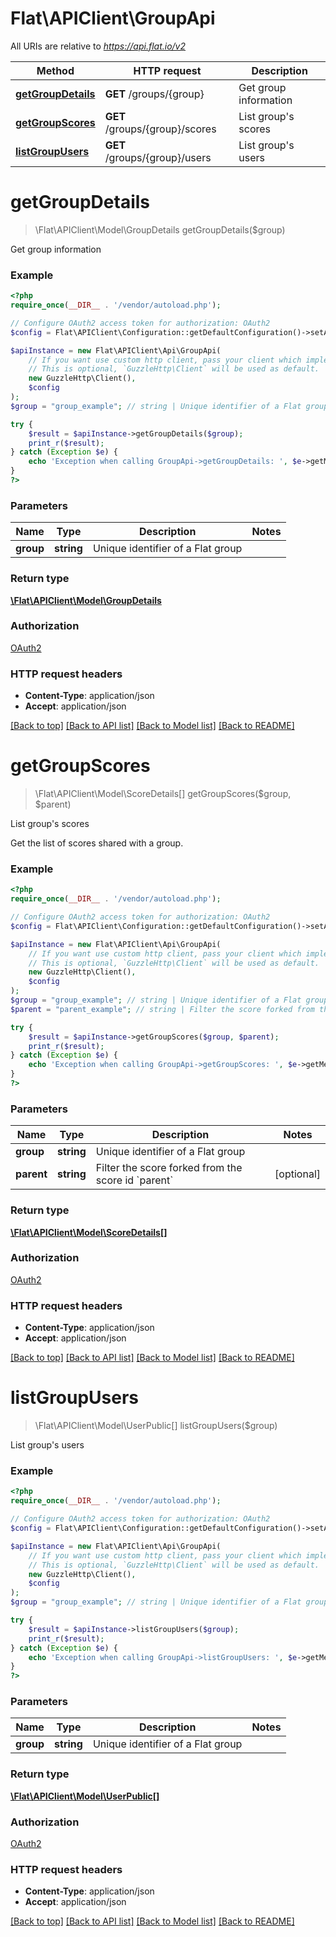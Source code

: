 # Flat\APIClient\GroupApi

All URIs are relative to *https://api.flat.io/v2*

Method | HTTP request | Description
------------- | ------------- | -------------
[**getGroupDetails**](GroupApi.md#getGroupDetails) | **GET** /groups/{group} | Get group information
[**getGroupScores**](GroupApi.md#getGroupScores) | **GET** /groups/{group}/scores | List group&#39;s scores
[**listGroupUsers**](GroupApi.md#listGroupUsers) | **GET** /groups/{group}/users | List group&#39;s users


# **getGroupDetails**
> \Flat\APIClient\Model\GroupDetails getGroupDetails($group)

Get group information

### Example
```php
<?php
require_once(__DIR__ . '/vendor/autoload.php');

// Configure OAuth2 access token for authorization: OAuth2
$config = Flat\APIClient\Configuration::getDefaultConfiguration()->setAccessToken('YOUR_ACCESS_TOKEN');

$apiInstance = new Flat\APIClient\Api\GroupApi(
    // If you want use custom http client, pass your client which implements `GuzzleHttp\ClientInterface`.
    // This is optional, `GuzzleHttp\Client` will be used as default.
    new GuzzleHttp\Client(),
    $config
);
$group = "group_example"; // string | Unique identifier of a Flat group

try {
    $result = $apiInstance->getGroupDetails($group);
    print_r($result);
} catch (Exception $e) {
    echo 'Exception when calling GroupApi->getGroupDetails: ', $e->getMessage(), PHP_EOL;
}
?>
```

### Parameters

Name | Type | Description  | Notes
------------- | ------------- | ------------- | -------------
 **group** | **string**| Unique identifier of a Flat group |

### Return type

[**\Flat\APIClient\Model\GroupDetails**](../Model/GroupDetails.md)

### Authorization

[OAuth2](../../README.md#OAuth2)

### HTTP request headers

 - **Content-Type**: application/json
 - **Accept**: application/json

[[Back to top]](#) [[Back to API list]](../../README.md#documentation-for-api-endpoints) [[Back to Model list]](../../README.md#documentation-for-models) [[Back to README]](../../README.md)

# **getGroupScores**
> \Flat\APIClient\Model\ScoreDetails[] getGroupScores($group, $parent)

List group's scores

Get the list of scores shared with a group.

### Example
```php
<?php
require_once(__DIR__ . '/vendor/autoload.php');

// Configure OAuth2 access token for authorization: OAuth2
$config = Flat\APIClient\Configuration::getDefaultConfiguration()->setAccessToken('YOUR_ACCESS_TOKEN');

$apiInstance = new Flat\APIClient\Api\GroupApi(
    // If you want use custom http client, pass your client which implements `GuzzleHttp\ClientInterface`.
    // This is optional, `GuzzleHttp\Client` will be used as default.
    new GuzzleHttp\Client(),
    $config
);
$group = "group_example"; // string | Unique identifier of a Flat group
$parent = "parent_example"; // string | Filter the score forked from the score id `parent`

try {
    $result = $apiInstance->getGroupScores($group, $parent);
    print_r($result);
} catch (Exception $e) {
    echo 'Exception when calling GroupApi->getGroupScores: ', $e->getMessage(), PHP_EOL;
}
?>
```

### Parameters

Name | Type | Description  | Notes
------------- | ------------- | ------------- | -------------
 **group** | **string**| Unique identifier of a Flat group |
 **parent** | **string**| Filter the score forked from the score id &#x60;parent&#x60; | [optional]

### Return type

[**\Flat\APIClient\Model\ScoreDetails[]**](../Model/ScoreDetails.md)

### Authorization

[OAuth2](../../README.md#OAuth2)

### HTTP request headers

 - **Content-Type**: application/json
 - **Accept**: application/json

[[Back to top]](#) [[Back to API list]](../../README.md#documentation-for-api-endpoints) [[Back to Model list]](../../README.md#documentation-for-models) [[Back to README]](../../README.md)

# **listGroupUsers**
> \Flat\APIClient\Model\UserPublic[] listGroupUsers($group)

List group's users

### Example
```php
<?php
require_once(__DIR__ . '/vendor/autoload.php');

// Configure OAuth2 access token for authorization: OAuth2
$config = Flat\APIClient\Configuration::getDefaultConfiguration()->setAccessToken('YOUR_ACCESS_TOKEN');

$apiInstance = new Flat\APIClient\Api\GroupApi(
    // If you want use custom http client, pass your client which implements `GuzzleHttp\ClientInterface`.
    // This is optional, `GuzzleHttp\Client` will be used as default.
    new GuzzleHttp\Client(),
    $config
);
$group = "group_example"; // string | Unique identifier of a Flat group

try {
    $result = $apiInstance->listGroupUsers($group);
    print_r($result);
} catch (Exception $e) {
    echo 'Exception when calling GroupApi->listGroupUsers: ', $e->getMessage(), PHP_EOL;
}
?>
```

### Parameters

Name | Type | Description  | Notes
------------- | ------------- | ------------- | -------------
 **group** | **string**| Unique identifier of a Flat group |

### Return type

[**\Flat\APIClient\Model\UserPublic[]**](../Model/UserPublic.md)

### Authorization

[OAuth2](../../README.md#OAuth2)

### HTTP request headers

 - **Content-Type**: application/json
 - **Accept**: application/json

[[Back to top]](#) [[Back to API list]](../../README.md#documentation-for-api-endpoints) [[Back to Model list]](../../README.md#documentation-for-models) [[Back to README]](../../README.md)

